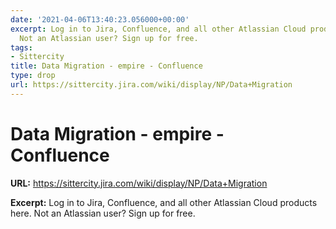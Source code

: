```yaml
---
date: '2021-04-06T13:40:23.056000+00:00'
excerpt: Log in to Jira, Confluence, and all other Atlassian Cloud products here.
  Not an Atlassian user? Sign up for free.
tags:
- Sittercity
title: Data Migration - empire - Confluence
type: drop
url: https://sittercity.jira.com/wiki/display/NP/Data+Migration
---
```


# Data Migration - empire - Confluence

**URL:** https://sittercity.jira.com/wiki/display/NP/Data+Migration

**Excerpt:** Log in to Jira, Confluence, and all other Atlassian Cloud products here. Not an Atlassian user? Sign up for free.
